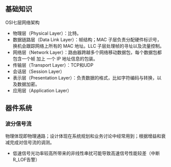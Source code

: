 ## 基础知识
OSI七层网络架构
- 物理层（Physical Layer）：比特。
- 数据链路层（Data Link Layer）：帧结构；MAC 子层负责分配硬件标识号，换机会跟踪网络上所有的 MAC 地址。LLC 子层处理帧的寻址以及流量控制。
- 网络层（Network Layer）：路由器跨越多个网络移动数据包，每个数据包都包含一个帧 加上 一个 IP 地址信息的包装。
- 传输层（Transport Layer）：TCP和UDP
- 会话层（Session Layer）
- 表示层（Presentation Layer）：负责数据的格式，比如字符编码与转换，以及数据加密。
- 应用层（Application Layer）


## 器件系统
### 波分信号流
物理体现即物理通路；设计体现在系统规划和业务讨论中经常用到；根据增益和衰减完成对信号流的调测。
- 低速信号光功率较高所带来的非线性串扰可能导致高速信号性能较差（中断R_LOF告警）